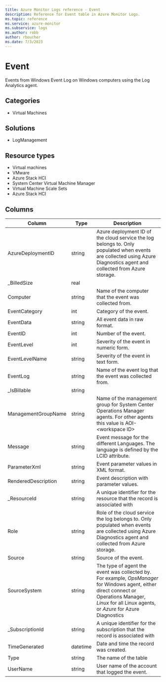 ```yaml
---
title: Azure Monitor Logs reference - Event
description: Reference for Event table in Azure Monitor Logs.
ms.topic: reference
ms.service: azure-monitor
ms.subservice: logs
ms.author: robb
author: rboucher
ms.date: 7/3/2023
---
```


# Event

 Events from Windows Event Log on Windows computers using the Log Analytics agent.

## Categories

- Virtual Machines
## Solutions

- LogManagement
## Resource types

- Virtual machines
- VMware
- Azure Stack HCI
- System Center Virtual Machine Manager
- Virtual Machine Scale Sets
- Azure Stack HCI




## Columns

| Column | Type | Description |
| --- | --- | --- |
| AzureDeploymentID | string | Azure deployment ID of the cloud service the log belongs to. Only populated when events are collected using Azure Diagnostics agent and collected from Azure storage. |
| _BilledSize | real |  |
| Computer | string | Name of the computer that the event was collected from. |
| EventCategory | int | Category of the event. |
| EventData | string | All event data in raw format. |
| EventID | int | Number of the event. |
| EventLevel | int | Severity of the event in numeric form. |
| EventLevelName | string | Severity of the event in text form. |
| EventLog | string | Name of the event log that the event was collected from. |
| _IsBillable | string |  |
| ManagementGroupName | string | Name of the management group for System Center Operations Manager agents. For other agents this value is AOI-\<workspace ID\> |
| Message | string | Event message for the different Languages. The language is defined by the LCID attribute. |
| ParameterXml | string | Event parameter values in XML format. |
| RenderedDescription | string | Event description with parameter values. |
| _ResourceId | string | A unique identifier for the resource that the record is associated with |
| Role | string | Role of the cloud service the log belongs to. Only populated when events are collected using Azure Diagnostics agent and collected from Azure storage. |
| Source | string | Source of the event. |
| SourceSystem | string | The type of agent the event was collected by. For example, *OpsManager* for Windows agent, either direct connect or Operations Manager, *Linux* for all Linux agents, or *Azure* for Azure Diagnostics |
| _SubscriptionId | string | A unique identifier for the subscription that the record is associated with |
| TimeGenerated | datetime | Date and time the record was created. |
| Type | string | The name of the table |
| UserName | string | User name of the account that logged the event. |
